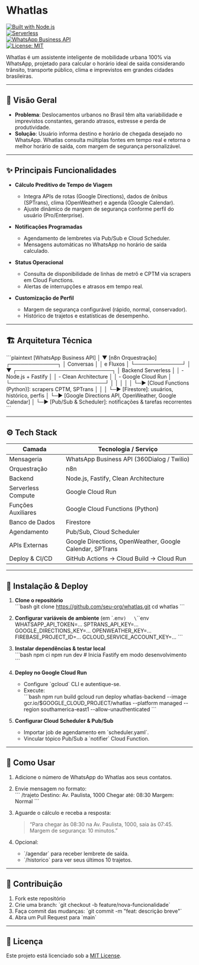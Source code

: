 # Whatlas

[![Built with Node.js](https://img.shields.io/badge/built%20with-Node.js-339933.svg)](https://nodejs.org/)  
[![Serverless](https://img.shields.io/badge/serverless-✔️-blue.svg)](https://www.serverless.com/)  
[![WhatsApp Business API](https://img.shields.io/badge/WhatsApp–API-green.svg)](https://www.whatsapp.com/business/api)  
[![License: MIT](https://img.shields.io/badge/license-MIT-blue.svg)](./LICENSE.md)

Whatlas é um assistente inteligente de mobilidade urbana 100% via WhatsApp, projetado para calcular o horário ideal de saída considerando trânsito, transporte público, clima e imprevistos em grandes cidades brasileiras.

---

## 📖 Visão Geral

- **Problema**: Deslocamentos urbanos no Brasil têm alta variabilidade e imprevistos constantes, gerando atrasos, estresse e perda de produtividade.  
- **Solução**: Usuário informa destino e horário de chegada desejado no WhatsApp. Whatlas consulta múltiplas fontes em tempo real e retorna o melhor horário de saída, com margem de segurança personalizável.

---

## ✨ Principais Funcionalidades

- **Cálculo Preditivo de Tempo de Viagem**  
  - Integra APIs de rotas (Google Directions), dados de ônibus (SPTrans), clima (OpenWeather) e agenda (Google Calendar).  
  - Ajuste dinâmico de margem de segurança conforme perfil do usuário (Pro/Enterprise).

- **Notificações Programadas**  
  - Agendamento de lembretes via Pub/Sub e Cloud Scheduler.  
  - Mensagens automáticas no WhatsApp no horário de saída calculado.

- **Status Operacional**  
  - Consulta de disponibilidade de linhas de metrô e CPTM via scrapers em Cloud Functions.  
  - Alertas de interrupções e atrasos em tempo real.

- **Customização de Perfil**  
  - Margem de segurança configurável (rápido, normal, conservador).  
  - Histórico de trajetos e estatísticas de desempenho.

---

## 🏗 Arquitetura Técnica

\`\`\`plaintext
[WhatsApp Business API]
          │
          ▼
     [n8n Orquestração]
       ┌─────────────┐
       │ Conversas   │
       │ e Fluxos    │
       └─────────────┘
          │
          ▼
┌──────────────────────────┐
│ Backend Serverless       │
│ - Node.js + Fastify      │
│ - Clean Architecture     │
│ - Google Cloud Run       │
└──────────────────────────┘
    │      │       │
    │      │       └─► [Cloud Functions (Python)]: scrapers CPTM, SPTrans
    │      │
    │      └─► [Firestore]: usuários, histórico, perfis
    │
    └─► [Google Directions API, OpenWeather, Google Calendar]
          │
          └─► [Pub/Sub & Scheduler]: notificações & tarefas recorrentes
\`\`\`

---

## ⚙️ Tech Stack

| Camada              | Tecnologia / Serviço                                     |
|---------------------|----------------------------------------------------------|
| Mensageria          | WhatsApp Business API (360Dialog / Twilio)               |
| Orquestração        | n8n                                                      |
| Backend             | Node.js, Fastify, Clean Architecture                     |
| Serverless Compute  | Google Cloud Run                                         |
| Funções Auxiliares  | Google Cloud Functions (Python)                          |
| Banco de Dados      | Firestore                                                |
| Agendamento         | Pub/Sub, Cloud Scheduler                                |
| APIs Externas       | Google Directions, OpenWeather, Google Calendar, SPTrans |
| Deploy & CI/CD      | GitHub Actions → Cloud Build → Cloud Run                 |

---

## 🚀 Instalação & Deploy

1. **Clone o repositório**  
   \`\`\`bash
   git clone https://github.com/seu-org/whatlas.git
   cd whatlas
   \`\`\`

2. **Configurar variáveis de ambiente** (em \`.env`)  
   \`\`\`env
   WHATSAPP_API_TOKEN=…
   SPTRANS_API_KEY=…
   GOOGLE_DIRECTIONS_KEY=…
   OPENWEATHER_KEY=…
   FIREBASE_PROJECT_ID=…
   GCLOUD_SERVICE_ACCOUNT_KEY=…
   \`\`\`

3. **Instalar dependências & testar local**  
   \`\`\`bash
   npm ci
   npm run dev        # Inicia Fastify em modo desenvolvimento
   \`\`\`

4. **Deploy no Google Cloud Run**  
   - Configure \`gcloud\` CLI e autentique-se.  
   - Execute:  
     \`\`\`bash
     npm run build
     gcloud run deploy whatlas-backend        --image gcr.io/$GOOGLE_CLOUD_PROJECT/whatlas        --platform managed        --region southamerica-east1        --allow-unauthenticated
     \`\`\`

5. **Configurar Cloud Scheduler & Pub/Sub**  
   - Importar job de agendamento em \`scheduler.yaml\`.  
   - Vincular tópico Pub/Sub a \`notifier\` Cloud Function.

---

## 📱 Como Usar

1. Adicione o número de WhatsApp do Whatlas aos seus contatos.  
2. Envie mensagem no formato:  
   \`\`\`
   /trajeto
   Destino: Av. Paulista, 1000
   Chegar até: 08:30
   Margem: Normal
   \`\`\`
3. Aguarde o cálculo e receba a resposta:
   > “Para chegar às 08:30 na Av. Paulista, 1000, saia às 07:45. Margem de segurança: 10 minutos.”

4. Opcional:  
   - \`/agendar\` para receber lembrete de saída.  
   - \`/historico\` para ver seus últimos 10 trajetos.

---

## 🤝 Contribuição

1. Fork este repositório  
2. Crie uma branch: \`git checkout -b feature/nova-funcionalidade\`  
3. Faça commit das mudanças: \`git commit -m "feat: descrição breve"\`  
4. Abra um Pull Request para \`main\`

---

## 📄 Licença

Este projeto está licenciado sob a [MIT License](./LICENSE.md).
